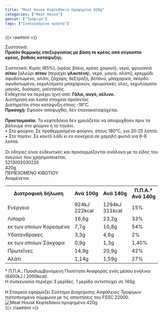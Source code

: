 ```yaml
---
title: "Meat House Κεφτεδάκια προψημένα 420g"
categories: ["Meat House"]
gencat: ["Τρόφιμα"]
tags: ["Συσκευασμένα κρέατα"]
---
```

{{< rawhtml >}}

<div class="sload394"><div class="product"><div id="sistatika">Συστατικά:</div><div class="alltext"><b>Προϊόν θερμικής επεξεργασίας με βάση το κρέας από σύγκοπτο κρέας,&nbsp;βαθιάς κατάψυξης.</b><br><br>Συστατικά: Κιµάς (85%), (κρέας βόειο, κρέας χοιρινό), νερό, φρυγανιά <b>σίτου</b> [αλεύρι <b>σίτου</b> (περιέχει <b>γλουτένη</b>), νερό, μαγιά, αλάτι], κρεμμύδι αφυδατωμένο, αλάτι, ζάχαρη, δεξτρόζη, βότανα, μπαχαρικά, σκόρδο αφυδατωμένο, εκχυλίσματα μπαχαρικών, αρωματικές ύλες, εκχυλίσματα μαγιάς, δυόσμος, μαϊντανός.<br>Ενδέχεται να περιέχει ίχνη από: <b>Γάλα, αυγό, σέλινο.</b><br></div><div id="loipa">Διατήρηση και λοιπά στοιχεία προϊόντος</div><div class="alltext">Διατηρείται στην κατάψυξη στους -18°C.<br><b>Προσοχή:</b> Εφόσον αποψυχθεί, δεν επανακαταψύχεται.<br><br><b>Προετοιμασία:</b> Τα κεφτεδάκια δεν χρειάζεται να αποψυχθούν πριν τα βάλουμε στο φούρνο ή το τηγάνι.<br>• Στο φούρνο: Σε προθερμασμένο φούρνο, στους 180°C, για 20-25 λεπτά.<br>• Στο τηγάνι: Σε καυτό λάδι κι εν συνεχεία σε χαμηλή φωτιά για 6-8 λεπτά.<br><br>Oι οδηγίες είναι ενδεικτικές και προσαρμόζονται ανάλογα με το είδος του σκεύους που χρησιμοποιείται.</div><div id="barcode"><div id="barimage1"></div><span id="bartext">5213002030226</span></div><div id="varos"><div id="varosimage1"></div><span id="varostext">420g</span></div><div id="kivotio">ΠΕΡΙΕΧΟΜΕΝΟ ΚΙΒΩΤΙΟΥ:<br>Αναμένεται</div><div class="tabout"><table id="diatable"><tbody><tr><th>Διατροφική δήλωση</th><th>Ανά 100g</th><th>Ανά 140g</th><th>Π.Π.Α.*<br>Ανά 140g</th></tr><tr><td class="texr2">Ενέργεια</td><td class="texr">924kJ<br>222kcal</td><td class="texr">1294kJ<br>311kcal</td><td class="texr">15%</td></tr><tr><td class="texr2">Λιπαρά</td><td class="texr">16,6g</td><td class="texr">23,2g</td><td class="texr">33%</td></tr><tr><td class="gray">εκ των οποίων Kορεσμένα</td><td class="gray2">7,7g</td><td class="gray2">10,8g</td><td class="gray2">54%</td></tr><tr><td class="texr2">Υδατάνθρακες</td><td class="texr">3,3g</td><td class="texr">4,6g</td><td class="texr">2%</td></tr><tr><td class="gray">εκ των οποίων Σάκχαρα</td><td class="gray2">0,9g</td><td class="gray2">1,3g</td><td class="gray2">1,40%</td></tr><tr><td class="texr2">Πρωτεΐνες</td><td class="texr">14,9g</td><td class="texr">20,9g</td><td class="texr">42%</td></tr><tr><td class="texr2">Αλάτι</td><td class="texr">1,14g</td><td class="texr">1,59g</td><td class="texr">27%</td></tr></tbody></table></div><div class="alltext">* Π.Π.Α.: Προσλαμβανόμενη Ποσότητα Αναφοράς ενός μέσου ενήλικα (8400kJ / 2000kcal).<br>Η συσκευασία περιέχει 3 μερίδες. 1 μερίδα αντιστοιχεί σε 140g.<br><br>Η Eταιρεία εφαρµόζει Σύστηµα Διαχείρισης Ασφάλειας Τροφίµων πιστοποιηµένο σύµφωνα µε τις απαιτήσεις του FSSC 22000.<br></div><div class="pimg"><img alt="Meat House Κεφτεδάκια προψημένα 420g" title="Meat House Κεφτεδάκια προψημένα 420g" src="/media/images/meat-house-keftedakia-propshmena-420g.jpg"></div></div></div>
{{< /rawhtml >}}


